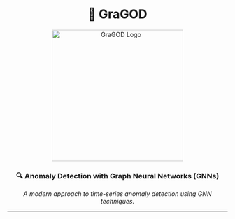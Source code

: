 <div align="center">

# 🚀 GraGOD

<img width="300" alt="GraGOD Logo" src="https://github.com/user-attachments/assets/80aafe71-3db6-4aac-9829-fd95f773caf1" />

### 🔍 **Anomaly Detection with Graph Neural Networks (GNNs)**  
*A modern approach to time-series anomaly detection using GNN techniques.*

---

</div>
